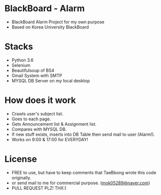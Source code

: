 # BlackBoard - Alarm
* BlackBoard Alarm Project for my own purpose
* Based on Korea University BlackBoard

# Stacks
* Python 3.6
* Selenium
* Beautifulsoup of BS4
* Gmail System with SMTP
* MYSQL DB Server on my local desktop

# How does it work
* Crawls user's subject list.
* Goes to each page.
* Gets Announcement list & Assignment list.
* Compares with MYSQL DB.
* If new stuff exists, inserts into DB Table then send mail to user (Alarm!).
* Works on 9:00 & 17:00 for EVERYDAY!

# License
* FREE to use, but have to keep comments that TaeBbong wrote this code originally.
* or send mail to me for commercial purpose. (mok05289@naver.com)
* PULL REQUEST PLZ! THX:)
